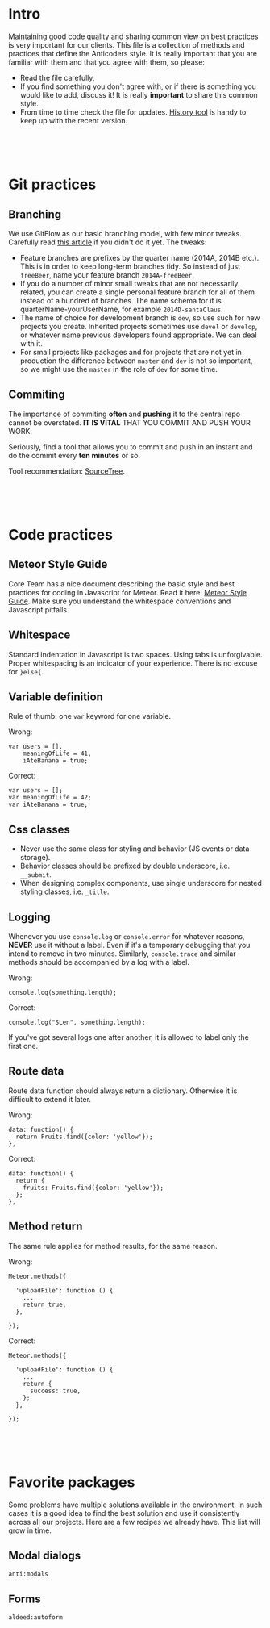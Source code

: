 Intro
=====


Maintaining good code quality and sharing common view on best practices is very important for our clients.
This file is a collection of methods and practices that define the Anticoders style.
It is really important that you are familiar with them and that you agree with them,
so please:

- Read the file carefully,
- If you find something you don't agree with, or if there is something you would like to add, discuss it!
  It is really **important** to share this common style.
- From time to time check the file for updates.
  [History tool](https://github.com/anticoders/readme/commits/master/README.md)
  is handy to keep up with the recent version.




&nbsp;

&nbsp;




Git practices
=============


Branching
---------

We use GitFlow as our basic branching model, with few minor tweaks. Carefully read
[this article](http://nvie.com/posts/a-successful-git-branching-model/) if you didn't do it yet.
The tweaks:

- Feature branches are prefixes by the quarter name (2014A, 2014B etc.). This is in order
  to keep long-term branches tidy. So instead of just `freeBeer`, name your feature branch `2014A-freeBeer`.
- If you do a number of minor small tweaks that are not necessarily related, you can create a single personal
  feature branch for all of them instead of a hundred of branches. The name schema for it is quarterName-yourUserName,
  for example `2014D-santaClaus`.
- The name of choice for development branch is `dev`, so use such for new projects you create.
  Inherited projects sometimes use `devel` or `develop`, or whatever name previous developers found appropriate.
  We can deal with it.
- For small projects like packages and for projects that are not yet in production the difference between `master`
  and `dev` is not so important, so we might use the `master` in the role of `dev` for some time.



Commiting
---------

The importance of commiting **often** and **pushing** it to the central repo cannot be overstated.
**IT IS VITAL** THAT YOU COMMIT AND PUSH YOUR WORK.

Seriously, find a tool that allows you to commit and push in an instant and do the commit every **ten minutes**
or so.

Tool recommendation: [SourceTree](http://sourcetreeapp.com/).




&nbsp;

&nbsp;




Code practices
==============


Meteor Style Guide
------------------

Core Team has a nice document describing the basic style and best practices
for coding in Javascript for Meteor. Read it here:
[Meteor Style Guide](https://github.com/meteor/meteor/wiki/Meteor-Style-Guide).
Make sure you understand the whitespace conventions and Javascript pitfalls.


Whitespace
----------

Standard indentation in Javascript is two spaces. Using tabs is unforgivable. Proper whitespacing
is an indicator of your experience. There is no excuse for `}else{`.


Variable definition
-------------------

Rule of thumb: one `var` keyword for one variable.

Wrong:

    var users = [],
        meaningOfLife = 41,
        iAteBanana = true;
        
Correct:

    var users = [];
    var meaningOfLife = 42;
    var iAteBanana = true;
    
  
Css classes
-----------

- Never use the same class for styling and behavior (JS events or data storage).
- Behavior classes should be prefixed by double underscore, i.e. `__submit`.
- When designing complex components, use single underscore for nested styling classes, i.e. `_title`.


Logging
-------

Whenever you use `console.log` or `console.error` for whatever reasons, **NEVER** use it without a label.
Even if it's a temporary debugging that you intend to remove in two minutes.
Similarly, `console.trace` and similar methods should be accompanied by a log with a label.

Wrong:

    console.log(something.length);
    
Correct:

    console.log("SLen", something.length);
    
If you've got several logs one after another, it is allowed to label only the first one.


Route data
----------

Route data function should always return a dictionary. Otherwise it is difficult to extend it later.

Wrong:

    data: function() {
      return Fruits.find({color: 'yellow'});
    },
    
Correct:
 
    data: function() {
      return {
        fruits: Fruits.find({color: 'yellow'});
      };
    },


Method return
-------------

The same rule applies for method results, for the same reason.

Wrong:

    Meteor.methods({
    
      'uploadFile': function () {
        ...
        return true;
      },
    
    });
    
Correct:

    Meteor.methods({
    
      'uploadFile': function () {
        ...
        return {
          success: true,
        };
      },
    
    });
    



&nbsp;

&nbsp;




Favorite packages
=================

Some problems have multiple solutions available in the environment.
In such cases it is a good idea to find the best solution and use it consistently across all our projects.
Here are a few recipes we already have. This list will grow in time.


Modal dialogs
-------------

    anti:modals
    
Forms
-----

    aldeed:autoform
 





